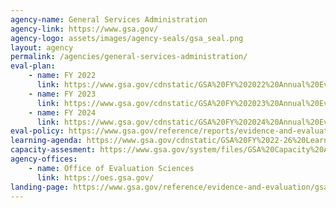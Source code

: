 ```yaml
---
agency-name: General Services Administration
agency-link: https://www.gsa.gov/
agency-logo: assets/images/agency-seals/gsa_seal.png
layout: agency
permalink: /agencies/general-services-administration/
eval-plan:
    - name: FY 2022
      link: https://www.gsa.gov/cdnstatic/GSA%20FY%202022%20Annual%20Evaluation%20Plan.pdf
    - name: FY 2023
      link: https://www.gsa.gov/cdnstatic/GSA%20FY%202023%20Annual%20Evaluation%20Plan.pdf
    - name: FY 2024
      link: https://www.gsa.gov/cdnstatic/GSA%20FY%202024%20Annual%20Evaluation%20Plan.pdf
eval-policy: https://www.gsa.gov/reference/reports/evidence-and-evaluation/evaluation-policy
learning-agenda: https://www.gsa.gov/cdnstatic/GSA%20FY%2022-26%20Learning%20Agenda.pdf
capacity-assesment: https://www.gsa.gov/system/files/GSA%20Capacity%20Assessment%20for%20Evidence-Building%20and%20Evaluation%28update%29.pdf
agency-offices:
    - name: Office of Evaluation Sciences
      link: https://oes.gsa.gov/
landing-page: https://www.gsa.gov/reference/evidence-and-evaluation/gsa-learning-agenda-and-evaluation-plans
---
```


